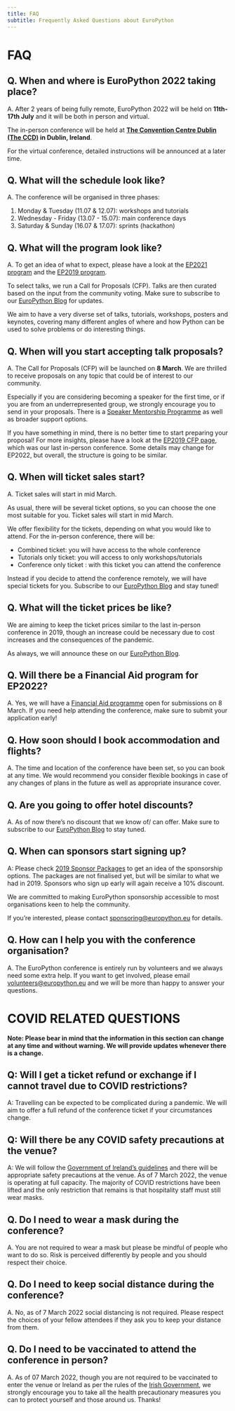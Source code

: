 ```yaml
---
title: FAQ
subtitle: Frequently Asked Questions about EuroPython
---
```


# FAQ

## **Q. When and where is EuroPython 2022 taking place?**

A. After 2 years of being fully remote, EuroPython 2022 will be held on
**11th-17th July** and it will be both in person and virtual.

The in-person conference will be held at
**[The Convention Centre Dublin (The CCD)](https://www.theccd.ie/) in Dublin,
Ireland**.

For the virtual conference, detailed instructions will be announced at a later
time.

## **Q. What will the schedule look like?**

A. The conference will be organised in three phases:

1. Monday & Tuesday (11.07 & 12.07): workshops and tutorials
2. Wednesday - Friday (13.07 - 15.07): main conference days
3. Saturday & Sunday (16.07 & 17.07): sprints (hackathon)

## **Q. What will the program look like?**

A. To get an idea of what to expect, please have a look at the
[EP2021 program](https://ep2021.europython.eu/events/sessions/) and the
[EP2019 program](https://ep2019.europython.eu/events/sessions/).

To select talks, we run a Call for Proposals (CFP). Talks are then curated based
on the input from the community voting. Make sure to subscribe to our
[EuroPython Blog](https://blog.europython.eu/#/portal/signup) for updates.

We aim to have a very diverse set of talks, tutorials, workshops, posters and
keynotes, covering many different angles of where and how Python can be used to
solve problems or do interesting things.

## **Q. When will you start accepting talk proposals?**

A. The Call for Proposals (CFP) will be launched on **8 March**. We are thrilled
to receive proposals on any topic that could be of interest to our community.

Especially if you are considering becoming a speaker for the first time, or if
you are from an underrepresented group, we strongly encourage you to send in
your proposals. There is a
[Speaker Mentorship Programme](https://ep2022.europython.eu/mentorship) as well
as broader support options.

If you have something in mind, there is no better time to start preparing your
proposal! For more insights, please have a look at the
[EP2019 CFP page](https://ep2019.europython.eu/events/call-for-proposals/),
which was our last in-person conference. Some details may change for EP2022, but
overall, the structure is going to be similar.

## **Q. When will ticket sales start?**

A. Ticket sales will start in mid March.

As usual, there will be several ticket options, so you can choose the one most
suitable for you. Ticket sales will start in mid March.

We offer flexibility for the tickets, depending on what you would like to
attend. For the in-person conference, there will be:

- Combined ticket: you will have access to the whole conference
- Tutorials only ticket: you will access to only workshops/tutorials
- Conference only ticket : with this ticket you can attend the conference

Instead if you decide to attend the conference remotely, we will have special
tickets for you. Subscribe to our
[EuroPython Blog](https://blog.europython.eu/#/portal/signup) and stay tuned!

## **Q. What will the ticket prices be like?**

We are aiming to keep the ticket prices similar to the last in-person conference
in 2019, though an increase could be necessary due to cost increases and the
consequences of the pandemic.

As always, we will announce these on our
[EuroPython Blog](https://blog.europython.eu).

## **Q. Will there be a Financial Aid program for EP2022?**

A. Yes, we will have a
[Financial Aid programme](https://ep2022.europython.eu/finaid) open for
submissions on 8 March. If you need help attending the conference, make sure to
submit your application early!

## **Q. How soon should I book accommodation and flights?**

A. The time and location of the conference have been set, so you can book at any
time. We would recommend you consider flexible bookings in case of any changes
of plans in the future as well as appropriate insurance cover.

## **Q. Are you going to offer hotel discounts?**

A. As of now there’s no discount that we know of/ can offer. Make sure to
subscribe to our [EuroPython Blog](https://blog.europython.eu/#/portal/signup)
to stay tuned.

## **Q. When can sponsors start signing up?**

A: Please check
[2019 Sponsor Packages](https://ep2019.europython.eu/sponsor/packages/) to get
an idea of the sponsorship options. The packages are not finalised yet, but will
be similar to what we had in 2019. Sponsors who sign up early will again receive
a 10% discount.

We are committed to making EuroPython sponsorship accessible to most
organisations keen to help the community.

If you’re interested, please contact
[sponsoring@europython.eu](mailto:sponsoring@europython.eu) for details.

## **Q. How can I help you with the conference organisation?**

A. The EuroPython conference is entirely run by volunteers and we always need
some extra help. If you want to get involved, please email
[volunteers@europython.eu](mailto:volunteers@europython.eu) and we will be more
than happy to answer your questions.

# COVID RELATED QUESTIONS

**Note: Please bear in mind that the information in this section can change at
any time and without warning. We will provide updates whenever there is a
change.**

## **Q: Will I get a ticket refund or exchange if I cannot travel due to COVID restrictions?**

A: Travelling can be expected to be complicated during a pandemic. We will aim
to offer a full refund of the conference ticket if your circumstances change.

## **Q: Will there be any COVID safety precautions at the venue?**

A: We will follow the
[Government of Ireland’s guidelines](https://www.gov.ie/en/campaigns/c36c85-covid-19-coronavirus/)
and there will be appropriate safety precautions at the venue. As of 7 March
2022, the venue is operating at full capacity. The majority of COVID
restrictions have been lifted and the only restriction that remains is that
hospitality staff must still wear masks.

## **Q. Do I need to wear a mask during the conference?**

A. You are not required to wear a mask but please be mindful of people who want
to do so. Risk is perceived differently by people and you should respect their
choice.

## **Q. Do I need to keep social distance during the conference?**

A. No, as of 7 March 2022 social distancing is not required. Please respect the
choices of your fellow attendees if they ask you to keep your distance from
them.

## **Q. Do I need to be vaccinated to attend the conference in person?**

A. As of 07 March 2022, though you are not required to be vaccinated to enter
the venue or Ireland as per the rules of the
[Irish Government](https://www.gov.ie/en/publication/77952-government-advice-on-international-travel/),
we strongly encourage you to take all the health precautionary measures you can
to protect yourself and those around us. Thanks!
